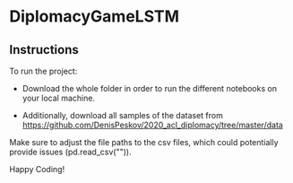 # DiplomacyGameLSTM

## Instructions


To run the project:

* Download the whole folder in order to run the different notebooks on your local machine.

* Additionally, download all samples of the dataset from https://github.com/DenisPeskov/2020_acl_diplomacy/tree/master/data

Make sure to adjust the file paths to the csv files, which could potentially provide issues (pd.read_csv("")).

Happy Coding!

